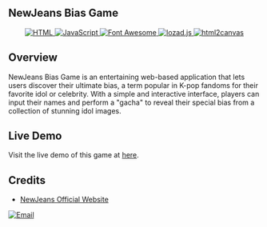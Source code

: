 ## NewJeans Bias Game
<div align="center">
    <a href="https://www.w3.org/TR/html52/">
        <img src="https://img.shields.io/badge/HTML-E34F26?style=flat-square&logo=html5&logoColor=white" alt="HTML">
    </a>
    <a href="https://developer.mozilla.org/en-US/docs/Web/JavaScript">
        <img src="https://img.shields.io/badge/JavaScript-F7DF1E?style=flat-square&logo=javascript&logoColor=black" alt="JavaScript">
    </a>
    <a href="https://fontawesome.com/">
        <img src="https://img.shields.io/badge/Font%20Awesome-339AF0?style=flat-square&logo=font%20awesome&logoColor=white" alt="Font Awesome">
    </a>
    <a href="https://github.com/ApoorvSaxena/lozad.js">
        <img src="https://img.shields.io/badge/lozad.js-FF2D20?style=flat-square&logo=npm&logoColor=white" alt="lozad.js">
    </a>
    <a href="https://html2canvas.hertzen.com/">
        <img src="https://img.shields.io/badge/html2canvas-FAAD14?style=flat-square&logo=html5&logoColor=white" alt="html2canvas">
    </a>
</div>


## Overview

NewJeans Bias Game is an entertaining web-based application that lets users discover their ultimate bias, a term popular in K-pop fandoms for their favorite idol or celebrity. With a simple and interactive interface, players can input their names and perform a "gacha" to reveal their special bias from a collection of stunning idol images.

## Live Demo

Visit the live demo of this game at [here](https://bimoarifw.my.id/game/newjeansbias/en).

## Credits

- [NewJeans Official Website](https://newjeans.kr/)

<div>
    <a href="mailto:bimoarifiwibowo012@gmail.com">
        <img src="https://img.shields.io/badge/Email-white?logo=gmail" alt="Email">
    </a>
</div>


